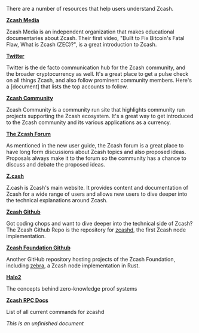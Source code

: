 There are a number of resources that help users understand Zcash.

**[Zcash Media](https://www.youtube.com/c/ZcashMedia)**

Zcash Media is an independent organization that makes educational documentaries about Zcash. Their first video, "Built to Fix Bitcoin's Fatal Flaw, What is Zcash (ZEC)?", is a great introduction to Zcash.

**[Twitter](twitter.com)**

Twitter is the de facto communication hub for the Zcash community, and the broader cryptocurrency as well. It's a great place to get a pulse check on all things Zcash, and also follow prominent community members. Here's a [document] that lists the top accounts to follow.

**[Zcash Community](zcashcommunity.com)**

Zcash Community is a community run site that highlights community run projects supporting the Zcash ecosystem. It's a great way to get introduced to the Zcash community and its various applications as a currency.

**[The Zcash Forum](forum.zcashcommunity.com)**

As mentioned in the new user guide, the Zcash forum is a great place to have long form discussions about Zcash topics and also proposed ideas. Proposals always make it to the forum so the community has a chance to discuss and debate the proposed ideas.

**[Z.cash](z.cash)**

Z.cash is Zcash's main website. It provides content and documentation of Zcash for a wide range of users and allows new users to dive deeper into the technical explanations around Zcash.

**[Zcash Github](https://github.com/zcash/zcash)**

Got coding chops and want to dive deeper into the technical side of Zcash? The Zcash Github Repo is the repository for [zcashd](https://electriccoin.co/zcashd/), the first Zcash node implementation.

**[Zcash Foundation Github](https://github.com/ZcashFoundation)**

Another GitHub repository hosting projects of the Zcash Foundation, including [zebra](https://github.com/ZcashFoundation/zebra), a Zcash node implementation in Rust.

**[Halo2](https://zcash.github.io/halo2/index.html)**

The concepts behind zero-knowledge proof systems

**[Zcash RPC Docs](https://zcash.github.io/rpc/)**

List of all current commands for zcashd

_This is an unfinished document_
